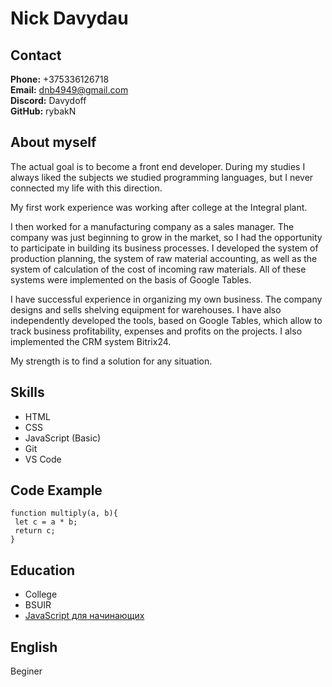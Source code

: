 # Nick Davydau  


## Contact  
**Phone:** +375336126718  
**Email:** dnb4949@gmail.com  
**Discord:** Davydoff  
**GitHub:** rybakN  


## About myself  
The actual goal is to become a front end developer. During my studies I always liked the subjects we studied programming languages, but I never connected my life with this direction. 

My first work experience was working after college at the Integral plant.

I then worked for a manufacturing company as a sales manager. The company was just beginning to grow in the market, so I had the opportunity to participate in building its business processes. I developed the system of production planning, the system of raw material accounting, as well as the system of calculation of the cost of incoming raw materials. All of these systems were implemented on the basis of Google Tables.

I have successful experience in organizing my own business. The company designs and sells shelving equipment for warehouses. I have also independently developed the tools, based on Google Tables, which allow to track business profitability, expenses and profits on the projects. I also implemented the CRM system Bitrix24.

My strength is to find a solution for any situation.

## Skills  
* HTML  
* CSS  
* JavaScript (Basic)  
* Git
* VS Code

## Code Example  
```
function multiply(a, b){
 let c = a * b;
 return c;
}
``` 

## Education  
* College  
* BSUIR  
* [JavaScript для начинающих](https://stepik.org/cert/1424335)

## English  
Beginer  

